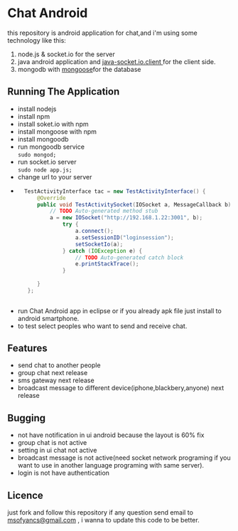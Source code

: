 Chat Android
============

this repository is android application for chat,and i'm using some technology like this:
<br>
1) node.js & socket.io for the server <br>
2) java android application and  [java-socket.io.client ](<https://github.com/clwillingham/java-socket.io.client>) for the client side.<br>
3) mongodb with [mongoose](<https://github.com/LearnBoost/mongoose>)for the database<br>



Running The Application
-----------------------

* install nodejs <br>
* install npm <br>
* install soket.io with npm <br> 
* install mongoose with npm <br>
* install mongoodb <br>
* run mongoodb service <br>
	`sudo mongod;`
* run socket.io server <br> 
	`sudo node app.js;`
* change url to your server
* ```java
	TestActivityInterface tac = new TestActivityInterface() {	
		@Override
		public void TestActivitySocket(IOSocket a, MessageCallback b) {
			// TODO Auto-generated method stub
			a = new IOSocket("http://192.168.1.22:3001", b);
	    		try {
	    			a.connect();
	    			a.setSessionID("loginsession");
	    			setSocketIo(a);
	    		} catch (IOException e) {
	    			// TODO Auto-generated catch block
	    			e.printStackTrace();
	    		}
			
		}
	 };
	 
* run Chat Android app in eclipse or if you already apk file just install to android smartphone.<br>
* to test select peoples who want to send and receive chat.<br>

Features
-----------------------

* send chat to another people
* group chat next release
* sms gateway next release
* broadcast message to different device(iphone,blackbery,anyone) next release

Bugging 
-----------------------

* not have notification in ui android because the layout is 60% fix
* group chat is not active
* setting in ui chat not active
* broadcast message is not active(need socket network programing if you want to use in another language programing  with same server).
* login is not have authentication

Licence 
----------------------

just fork and follow this repository if any question send email to msofyancs@gmail.com , i wanna to update this code to be better.

	

